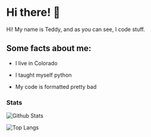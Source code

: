 # Hi there! 👋

<p align="left">
Hi! My name is Teddy, and as you can see, I code stuff.<br>
</p>

## Some facts about me:

- I live in Colorado

- I taught myself python

- My code is formatted pretty bad

### Stats

![Github Stats](https://github-readme-stats.vercel.app/api?username=teddyrasmussen&show_icons=true&theme=algolia&include_all_commits=true&hide_border=true&count_private=true)

![Top Langs](https://github-readme-stats.vercel.app/api/top-langs/?username=teddyrasmussen&layout=compact&theme=algolia&hide_border=true)
